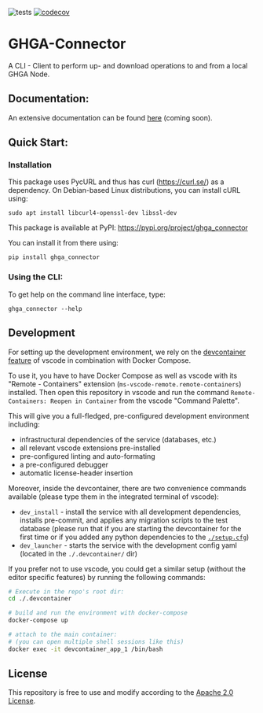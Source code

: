 ![tests](https://github.com/ghga-de/ghga-connector/actions/workflows/unit_and_int_tests.yaml/badge.svg)
[![codecov](https://codecov.io/gh/ghga-de/ghga-connector/branch/main/graph/badge.svg?token=GYH99Y71CK)](https://codecov.io/gh/ghga-de/ghga-connector)
# GHGA-Connector

A CLI - Client to perform up- and download operations to and from a local GHGA Node.

## Documentation:

An extensive documentation can be found [here](...) (coming soon).

## Quick Start:
### Installation

This package uses PycURL and thus has curl (https://curl.se/) as a dependency. On Debian-based Linux distributions, you can install cURL using:

```
sudo apt install libcurl4-openssl-dev libssl-dev
```

This package is available at PyPI: https://pypi.org/project/ghga_connector

You can install it from there using:

```
pip install ghga_connector
```

### Using the CLI:

To get help on the command line interface, type:
```
ghga_connector --help
```

## Development
For setting up the development environment, we rely on the
[devcontainer feature](https://code.visualstudio.com/docs/remote/containers) of vscode
in combination with Docker Compose.

To use it, you have to have Docker Compose as well as vscode with its "Remote - Containers" extension (`ms-vscode-remote.remote-containers`) installed.
Then open this repository in vscode and run the command
`Remote-Containers: Reopen in Container` from the vscode "Command Palette".

This will give you a full-fledged, pre-configured development environment including:
- infrastructural dependencies of the service (databases, etc.)
- all relevant vscode extensions pre-installed
- pre-configured linting and auto-formating
- a pre-configured debugger
- automatic license-header insertion

Moreover, inside the devcontainer, there are two convenience commands available
(please type them in the integrated terminal of vscode):
- `dev_install` - install the service with all development dependencies,
installs pre-commit, and applies any migration scripts to the test database
(please run that if you are starting the devcontainer for the first time
or if you added any python dependencies to the [`./setup.cfg`](./setup.cfg))
- `dev_launcher` - starts the service with the development config yaml
(located in the `./.devcontainer/` dir)

If you prefer not to use vscode, you could get a similar setup (without the editor specific features)
by running the following commands:
``` bash
# Execute in the repo's root dir:
cd ./.devcontainer

# build and run the environment with docker-compose
docker-compose up

# attach to the main container:
# (you can open multiple shell sessions like this)
docker exec -it devcontainer_app_1 /bin/bash
```

## License
This repository is free to use and modify according to the [Apache 2.0 License](./LICENSE).
